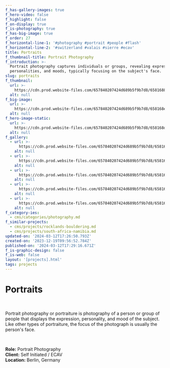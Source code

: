 ```yaml
---
f_has-gallery-images: true
f_hero-video: false
f_highlight: false
f_on-display: true
f_is-photography: true
f_has-big-image: true
f_order: 27
f_horizontal-line-1: '#photography #portrait #people #flash'
f_horizontal-line-2: '#switzerland #valais #sierre #ecav'
title: Portraits
f_thumbnail-title: Portrait Photography
f_introduction: >-
  Portrait photography captures individuals or groups, revealing expressions,
  personalities, and moods, typically focusing on the subject's face.
slug: portraits
f_thumbnail:
  url: >-
    https://cdn.prod.website-files.com/657840207424d689b5f9b7d8/65816885062834ab35c493b5_thumbnail.webp
  alt: null
f_big-image:
  url: >-
    https://cdn.prod.website-files.com/657840207424d689b5f9b7d8/658168e066fcfa4580e90eb3_highlight.webp
  alt: null
f_hero-image-static:
  url: >-
    https://cdn.prod.website-files.com/657840207424d689b5f9b7d8/658168db6d3f9aec8af9a380_hero.webp
  alt: null
f_gallery:
  - url: >-
      https://cdn.prod.website-files.com/657840207424d689b5f9b7d8/65816057ca1784715463374c_highlight.webp
    alt: null
  - url: >-
      https://cdn.prod.website-files.com/657840207424d689b5f9b7d8/6581606d10027173fa981127_img_namibia_10.webp
    alt: null
  - url: >-
      https://cdn.prod.website-files.com/657840207424d689b5f9b7d8/658168159cc4953e3fd64e3e_img_portrait_02.webp
    alt: null
  - url: >-
      https://cdn.prod.website-files.com/657840207424d689b5f9b7d8/658168150201cdf8b85a8219_img_portrait_01.webp
    alt: null
  - url: >-
      https://cdn.prod.website-files.com/657840207424d689b5f9b7d8/6581681723f87c327697fe2b_img_portrait_03.webp
    alt: null
f_category-ies:
  - cms/categories/photography.md
f_similar-projects:
  - cms/projects/rocklands-bouldering.md
  - cms/projects/south-africa-namibia.md
updated-on: '2024-03-12T17:26:50.793Z'
created-on: '2023-12-19T09:56:52.784Z'
published-on: '2024-03-12T17:29:16.671Z'
f_is-graphic-design: false
f_is-web: false
layout: '[projects].html'
tags: projects
---
```


Portraits
=========

‍

Portrait photography or portraiture is photography of a person or group of people that displays the expression, personality, and mood of the subject. Like other types of portraiture, the focus of the photograph is usually the person's face.

‍

**Role:** Portrait Photography  
**Client:** Self Initiated / ECAV  
**Location:** Berlin, Germany
